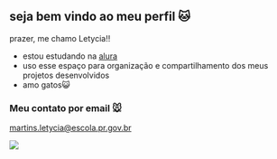 ## seja bem vindo ao meu perfil 🐱

prazer, me chamo Letycia!!

- estou estudando na [alura](https://www.alura.com.br)
- uso esse espaço para organização e compartilhamento dos meus projetos desenvolvidos
- amo gatos😺

### Meu contato por email 🐭

martins.letycia@escola.pr.gov.br

![](https://media1.tenor.com/m/f4PUj7wUIm4AAAAC/cat-tongue.gif)
